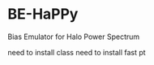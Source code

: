 # BE-HaPPy
Bias Emulator for Halo Power Spectrum 

need to install class
need to install fast pt




























